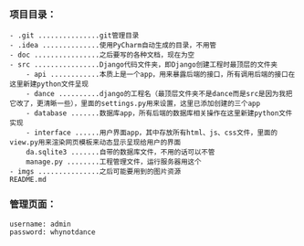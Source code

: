 
### 项目目录：       
    - .git ...............git管理目录       
    - .idea ..............使用PyCharm自动生成的目录，不用管       
    - doc ................之后要写的各种文档，现在为空       
    - src ................Django代码文件夹，即Django创建工程时最顶层的文件夹     
        - api ............本质上是一个app，用来暴露后端的接口，所有调用后端的接口在这里新建python文件呈现      
        - dance ..........django的工程名（最顶层文件夹不是dance而是src是因为我把它改了，更清晰一些），里面的settings.py用来设置，这里已添加创建的三个app     
        - database .......数据库app，所有后端的数据库相关操作在这里新建python文件实现       
        - interface ......用户界面app，其中存放所有html、js、css文件，里面的view.py用来渲染网页模板来动态显示呈现给用户的界面      
        da.sqlite3 .......自带的数据库文件，不用的话可以不管      
        manage.py ........工程管理文件，运行服务器用这个      
    - imgs ...............之后可能要用到的图片资源      
    README.md

### 管理页面：
    username: admin
    password: whynotdance